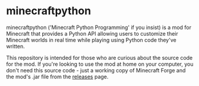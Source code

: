 # minecraftpython
minecraftpython ('Minecraft Python Programming' if you insist) is a mod for Minecraft that provides a Python API allowing users to customize their Minecraft worlds in real time while playing using Python code they've written.

This repository is intended for those who are curious about the source code for the mod.  If you're looking to use the mod at home on your computer, you don't need this source code - just a working copy of Minecraft Forge and the mod's .jar file from the [releases](https://github.com/minecraftpython/minecraftpython-mc1.12.2/releases) page.
